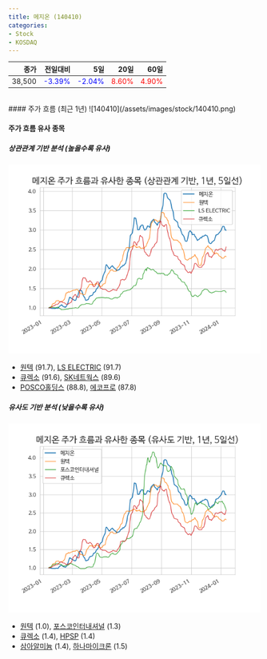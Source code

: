 ```yaml
---
title: 메지온 (140410)
categories:
- Stock
- KOSDAQ
---
```


|종가|전일대비|5일|20일|60일|
|---:|-------:|--:|---:|---:|
|38,500|<span style="color: blue">-3.39%</span>|<span style="color: blue">-2.04%</span>|<span style="color: red">8.60%</span>|<span style="color: red">4.90%</span>|

<!-- more -->
<br>
#### 주가 흐름 (최근 1년)
![140410](/assets/images/stock/140410.png)


#### 주가 흐름 유사 종목


##### 상관관계 기반 분석 (높을수록 유사)
![140410](/assets/images/stock/140410_corr.png)
- [원텍](/336570/) (91.7), [LS ELECTRIC](/010120/) (91.7)
- [큐렉소](/060280/) (91.6), [SK네트웍스](/001740/) (89.6)
- [POSCO홀딩스](/005490/) (88.8), [에코프로](/086520/) (87.8)


##### 유사도 기반 분석 (낮을수록 유사)	
![140410](/assets/images/stock/140410_sim.png)
- [원텍](/336570/) (1.0), [포스코인터내셔널](/047050/) (1.3)
- [큐렉소](/060280/) (1.4), [HPSP](/403870/) (1.4)
- [삼아알미늄](/006110/) (1.4), [하나마이크론](/067310/) (1.5)